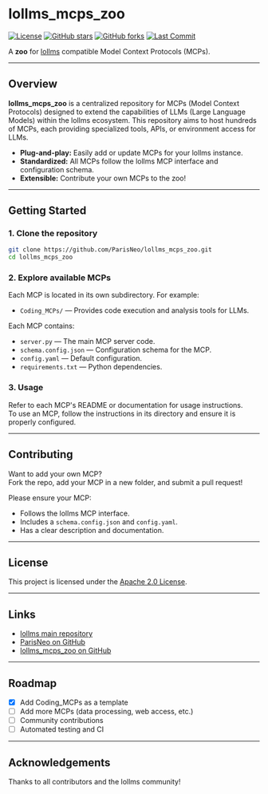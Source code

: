 # lollms_mcps_zoo

[![License](https://img.shields.io/github/license/ParisNeo/lollms_mcps_zoo.svg)](https://github.com/ParisNeo/lollms_mcps_zoo/blob/main/LICENSE)
[![GitHub stars](https://img.shields.io/github/stars/ParisNeo/lollms_mcps_zoo.svg)](https://github.com/ParisNeo/lollms_mcps_zoo/stargazers)
[![GitHub forks](https://img.shields.io/github/forks/ParisNeo/lollms_mcps_zoo.svg)](https://github.com/ParisNeo/lollms_mcps_zoo/network)
[![Last Commit](https://img.shields.io/github/last-commit/ParisNeo/lollms_mcps_zoo.svg)](https://github.com/ParisNeo/lollms_mcps_zoo/commits/main)

A **zoo** for [lollms](https://github.com/ParisNeo/lollms) compatible Model Context Protocols (MCPs).

---

## Overview

**lollms_mcps_zoo** is a centralized repository for MCPs (Model Context Protocols) designed to extend the capabilities of LLMs (Large Language Models) within the lollms ecosystem. This repository aims to host hundreds of MCPs, each providing specialized tools, APIs, or environment access for LLMs.

- **Plug-and-play:** Easily add or update MCPs for your lollms instance.
- **Standardized:** All MCPs follow the lollms MCP interface and configuration schema.
- **Extensible:** Contribute your own MCPs to the zoo!

---

## Getting Started

### 1. Clone the repository

```bash
git clone https://github.com/ParisNeo/lollms_mcps_zoo.git
cd lollms_mcps_zoo
```

### 2. Explore available MCPs

Each MCP is located in its own subdirectory. For example:

- `Coding_MCPs/` — Provides code execution and analysis tools for LLMs.

Each MCP contains:
- `server.py` — The main MCP server code.
- `schema.config.json` — Configuration schema for the MCP.
- `config.yaml` — Default configuration.
- `requirements.txt` — Python dependencies.

### 3. Usage

Refer to each MCP's README or documentation for usage instructions.  
To use an MCP, follow the instructions in its directory and ensure it is properly configured.

---

## Contributing

Want to add your own MCP?  
Fork the repo, add your MCP in a new folder, and submit a pull request!

Please ensure your MCP:
- Follows the lollms MCP interface.
- Includes a `schema.config.json` and `config.yaml`.
- Has a clear description and documentation.

---

## License

This project is licensed under the [Apache 2.0 License](LICENSE).

---

## Links

- [lollms main repository](https://github.com/ParisNeo/lollms)
- [ParisNeo on GitHub](https://github.com/ParisNeo)
- [lollms_mcps_zoo on GitHub](https://github.com/ParisNeo/lollms_mcps_zoo)

---

## Roadmap

- [x] Add Coding_MCPs as a template
- [ ] Add more MCPs (data processing, web access, etc.)
- [ ] Community contributions
- [ ] Automated testing and CI

---

## Acknowledgements

Thanks to all contributors and the lollms community!

